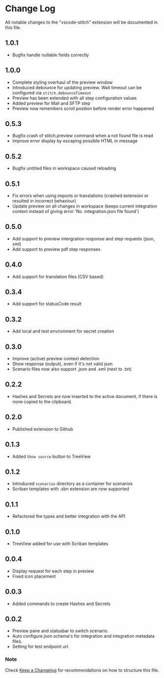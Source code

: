 # Change Log

All notable changes to the "vscode-stitch" extension will be documented in this file.

## 1.0.1
- Bugfix handle nullable fields correctly

## 1.0.0
- Complete styling overhaul of the preview window
- Introduced debounce for updating preview. Wait timeout can be configured via `stitch.debounceTimeout`
- Preview has been extended with all step configuration values
- Added preview for Mail and SFTP step
- Preview now remembers scroll position before render error happened

## 0.5.3
- Bugfix crash of stitch.preview command when a not found file is read
- Improve error display by escaping possible HTML in message

## 0.5.2
- Bugfix untitled files in workspace caused reloading

## 0.5.1
- Fix errors when using imports or translations (crashed extension or resulted in incorrect behaviour)
- Update preview on all changes in workspace (keeps current integration context instead of giving error 'No .integration.json file found')

## 0.5.0
- Add support to preview intergration response and step requests (json, xml)
- Add support to preview pdf step responses

## 0.4.0
- Add support for translation files (CSV based)

## 0.3.4
- Add support for statusCode result

## 0.3.2
- Add local and test environment for secret creation

## 0.3.0
- Improve (active) preview context detection
- Show response (output), even if it's not valid json
- Scenario files now also support .json and .xml (next to .txt)

## 0.2.2
- Hashes and Secrets are now inserted to the active document, if there is none copied to the clipboard.

## 0.2.0
- Published extension to Github

## 0.1.3
- Added `Show source` button to TreeView

## 0.1.2
- Introduced `scenarios` directory as a container for scenarios
- Scriban templates with .sbn extension are now supported

## 0.1.1
- Refactored the types and better integration with the API

## 0.1.0
- TreeView added for use with Scriban templates

## 0.0.4
- Display request for each step in preview
- Fixed icon placement

## 0.0.3
- Added commands to create Hashes and Secrets

## 0.0.2
- Preview pane and statusbar to switch scenario.
- Auto configure json schema's for integration and integration metadata files.
- Setting for test endpoint url.

### Note

Check [Keep a Changelog](http://keepachangelog.com/) for recommendations on how to structure this file.